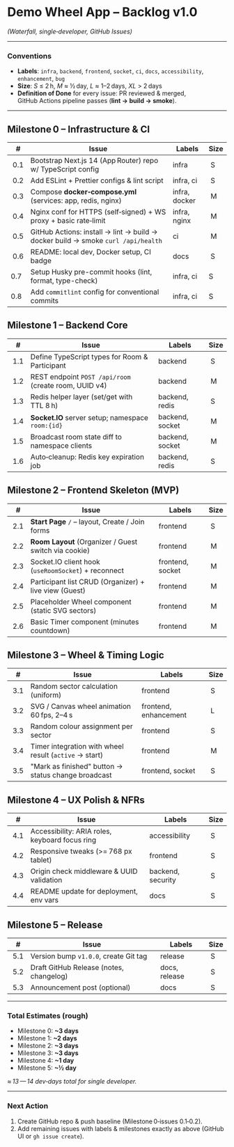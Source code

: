 # Demo Wheel App – Backlog v1.0

_(Waterfall, single‑developer, GitHub Issues)_

---

### Conventions

- **Labels**: `infra`, `backend`, `frontend`, `socket`, `ci`, `docs`, `accessibility`, `enhancement`, `bug`
- **Size**: *S* ≤ 2 h, *M* ≈ ½ day, *L* ≈ 1–2 days, *XL* > 2 days
- **Definition of Done** for every issue: PR reviewed & merged, GitHub Actions pipeline passes (**lint → build → smoke**).

---

## Milestone 0 – Infrastructure & CI

|  #   | Issue                                                                            | Labels        | Size |
| ---- | -------------------------------------------------------------------------------- | ------------- | ---- |
|  0.1 | Bootstrap Next.js 14 (App Router) repo w/ TypeScript config                      | infra         |  S   |
|  0.2 | Add ESLint + Prettier configs & lint script                                      | infra, ci     |  S   |
|  0.3 | Compose **docker‑compose.yml** (services: app, redis, nginx)                     | infra, docker |  M   |
|  0.4 | Nginx conf for HTTPS (self‑signed) + WS proxy + basic rate‑limit                 | infra, nginx  |  M   |
|  0.5 | GitHub Actions: install → lint → build → docker build → smoke `curl /api/health` | ci            |  M   |
|  0.6 | README: local dev, Docker setup, CI badge                                        | docs          |  S   |
|  0.7 | Setup Husky pre-commit hooks (lint, format, type-check)                          | infra, ci     |  S   |
|  0.8 | Add `commitlint` config for conventional commits                                 | infra, ci     |  S   |

## Milestone 1 – Backend Core

|  #   | Issue                                                 | Labels          | Size |
| ---- | ----------------------------------------------------- | --------------- | ---- |
|  1.1 | Define TypeScript types for Room & Participant        | backend         |  S   |
|  1.2 | REST endpoint `POST /api/room` (create room, UUID v4) | backend         |  M   |
|  1.3 | Redis helper layer (set/get with TTL 8 h)             | backend, redis  |  S   |
|  1.4 | **Socket.IO** server setup; namespace `room:{id}`     | backend, socket |  M   |
|  1.5 | Broadcast room state diff to namespace clients        | backend, socket |  M   |
|  1.6 | Auto‑cleanup: Redis key expiration job                | backend, redis  |  S   |

## Milestone 2 – Frontend Skeleton (MVP)

|  #   | Issue                                                 | Labels           | Size |
| ---- | ----------------------------------------------------- | ---------------- | ---- |
|  2.1 | **Start Page** `/` – layout, Create / Join forms      | frontend         |  S   |
|  2.2 | **Room Layout** (Organizer / Guest switch via cookie) | frontend         |  M   |
|  2.3 | Socket.IO client hook (`useRoomSocket`) + reconnect   | frontend, socket |  M   |
|  2.4 | Participant list CRUD (Organizer) + live view (Guest) | frontend         |  M   |
|  2.5 | Placeholder Wheel component (static SVG sectors)      | frontend         |  M   |
|  2.6 | Basic Timer component (minutes countdown)             | frontend         |  M   |

## Milestone 3 – Wheel & Timing Logic

|  #   | Issue                                                  | Labels                | Size |
| ---- | ------------------------------------------------------ | --------------------- | ---- |
|  3.1 | Random sector calculation (uniform)                    | frontend              |  S   |
|  3.2 | SVG / Canvas wheel animation 60 fps, 2–4 s             | frontend, enhancement |  L   |
|  3.3 | Random colour assignment per sector                    | frontend              |  S   |
|  3.4 | Timer integration with wheel result (`active` → start) | frontend              |  M   |
|  3.5 | "Mark as finished" button → status change broadcast    | frontend, socket      |  S   |

## Milestone 4 – UX Polish & NFRs

|  #   | Issue                                          | Labels            | Size |
| ---- | ---------------------------------------------- | ----------------- | ---- |
|  4.1 | Accessibility: ARIA roles, keyboard focus ring | accessibility     |  S   |
|  4.2 | Responsive tweaks (>= 768 px tablet)           | frontend          |  S   |
|  4.3 | Origin check middleware & UUID validation      | backend, security |  S   |
|  4.4 | README update for deployment, env vars         | docs              |  S   |

## Milestone 5 – Release

|  #   | Issue                                   | Labels        | Size |
| ---- | --------------------------------------- | ------------- | ---- |
|  5.1 | Version bump `v1.0.0`, create Git tag   | release       |  S   |
|  5.2 | Draft GitHub Release (notes, changelog) | docs, release |  S   |
|  5.3 | Announcement post (optional)            | docs          |  S   |

---

### Total Estimates (rough)

- Milestone 0: **~3 days**
- Milestone 1: **~2 days**
- Milestone 2: **~3 days**
- Milestone 3: **~3 days**
- Milestone 4: **~1 day**
- Milestone 5: **~½ day**

_≈ 13 — 14 dev‑days total for single developer._

---

### Next Action

1. Create GitHub repo & push baseline (Milestone 0‑issues 0.1‑0.2).
2. Add remaining issues with labels & milestones exactly as above (GitHub UI or `gh issue create`).
